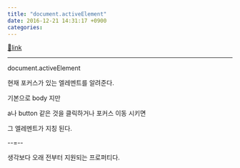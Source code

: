 ```yaml
---
title: "document.activeElement"
date: 2016-12-21 14:31:17 +0900
categories: 
---
```

[🔗link](http://www.mins01.com/mh/tech/read/1048)
***


document.activeElement  


현재 포커스가 있는 엘레멘트를 알려준다.

기본으로 body 지만

a나 button 같은 것을 클릭하거나 포커스 이동 시키면

그 엘레멘트가 지칭 된다.

  


--=--

생각보다 오래 전부터 지원되는 프로퍼티다.




